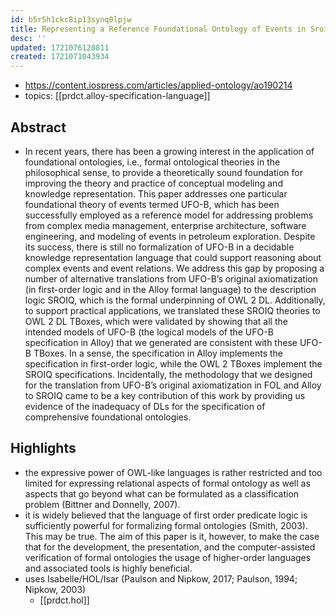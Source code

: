 ```yaml
---
id: b5r5h1ckc8ip13synq0lpjw
title: Representing a Reference Foundational Ontology of Events in Sroiq
desc: ''
updated: 1721076120811
created: 1721071043934
---
```


- https://content.iospress.com/articles/applied-ontology/ao190214
- topics: [[prdct.alloy-specification-language]]

## Abstract

- In recent years, there has been a growing interest in the application of foundational ontologies, i.e., formal ontological theories in the philosophical sense, to provide a theoretically sound foundation for improving the theory and practice of conceptual modeling and knowledge representation. This paper addresses one particular foundational theory of events termed UFO-B, which has been successfully employed as a reference model for addressing problems from complex media management, enterprise architecture, software engineering, and modeling of events in petroleum exploration. Despite its success, there is still no formalization of UFO-B in a decidable knowledge representation language that could support reasoning about complex events and event relations. We address this gap by proposing a number of alternative translations from UFO-B’s original axiomatization (in first-order logic and in the Alloy formal language) to the description logic SROIQ, which is the formal underpinning of OWL 2 DL. Additionally, to support practical applications, we translated these SROIQ theories to OWL 2 DL TBoxes, which were validated by showing that all the intended models of UFO-B (the logical models of the UFO-B specification in Alloy) that we generated are consistent with these UFO-B TBoxes. In a sense, the specification in Alloy implements the specification in first-order logic, while the OWL 2 TBoxes implement the SROIQ specifications. Incidentally, the methodology that we designed for the translation from UFO-B’s original axiomatization in FOL and Alloy to SROIQ came to be a key contribution of this work by providing us evidence of the inadequacy of DLs for the specification of comprehensive foundational ontologies.

## Highlights

- the expressive power of OWL-like languages is rather restricted and too limited for expressing relational aspects of formal ontology as well as aspects that go beyond what can be formulated as a classification problem (Bittner and Donnelly, 2007).
- it is widely believed that the language of first order predicate logic is sufficiently powerful for formalizing formal ontologies (Smith, 2003). This may be true. The aim of this paper is it, however, to make the case that for the development, the presentation, and the computer-assisted verification of formal ontologies the usage of higher-order languages and associated tools is highly beneficial.
- uses Isabelle/HOL/Isar (Paulson and Nipkow, 2017; Paulson, 1994; Nipkow, 2003) 
  - [[prdct.hol]] 